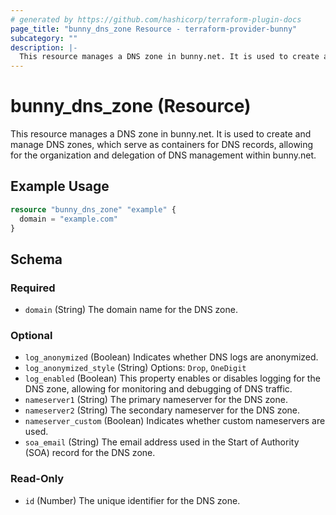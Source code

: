 ```yaml
---
# generated by https://github.com/hashicorp/terraform-plugin-docs
page_title: "bunny_dns_zone Resource - terraform-provider-bunny"
subcategory: ""
description: |-
  This resource manages a DNS zone in bunny.net. It is used to create and manage DNS zones, which serve as containers for DNS records, allowing for the organization and delegation of DNS management within bunny.net.
---
```


# bunny_dns_zone (Resource)

This resource manages a DNS zone in bunny.net. It is used to create and manage DNS zones, which serve as containers for DNS records, allowing for the organization and delegation of DNS management within bunny.net.

## Example Usage

```terraform
resource "bunny_dns_zone" "example" {
  domain = "example.com"
}
```

<!-- schema generated by tfplugindocs -->
## Schema

### Required

- `domain` (String) The domain name for the DNS zone.

### Optional

- `log_anonymized` (Boolean) Indicates whether DNS logs are anonymized.
- `log_anonymized_style` (String) Options: `Drop`, `OneDigit`
- `log_enabled` (Boolean) This property enables or disables logging for the DNS zone, allowing for monitoring and debugging of DNS traffic.
- `nameserver1` (String) The primary nameserver for the DNS zone.
- `nameserver2` (String) The secondary nameserver for the DNS zone.
- `nameserver_custom` (Boolean) Indicates whether custom nameservers are used.
- `soa_email` (String) The email address used in the Start of Authority (SOA) record for the DNS zone.

### Read-Only

- `id` (Number) The unique identifier for the DNS zone.
